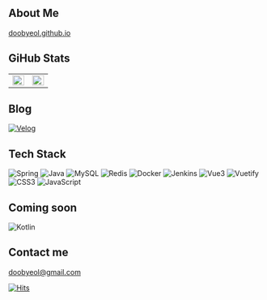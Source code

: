 ## About Me
[doobyeol.github.io](https://doobyeol.github.io/)

## GiHub Stats

<p align="center">
  <table>
    <tr>
      <td align="top" width="50%">
      <img src="https://github-readme-stats.vercel.app/api?username=doobyeol&count_private=true&show_icons=true&theme=buefy&hide_border=true" align="left" style="width: 100%" />
      </td>
      <td align="top" width="50%">
        <img src="https://github-readme-stats.vercel.app/api/top-langs/?username=doobyeol&hide=jupyter%20notebook&layout=compact&hide_border=true" align="left" style="width: 100%" />
      </td>
    </tr>
  </table>
</p>


## Blog

[![Velog](https://img.shields.io/badge/Velog-11B48A.svg?style=for-the-badge&logo=Vimeo&logoColor=white)](https://velog.io/@doobyeol)


## Tech Stack

![Spring](https://img.shields.io/badge/spring-6DB33F.svg?style=for-the-badge&logo=spring&logoColor=white)
![Java](https://img.shields.io/badge/java-F7DF1E.svg?style=for-the-badge&logo=java&logoColor=white)
![MySQL](https://img.shields.io/badge/mysql-007396.svg?style=for-the-badge&logo=mysql&logoColor=white)
![Redis](https://img.shields.io/badge/redis-DC382D.svg?style=for-the-badge&logo=redis&logoColor=white)
![Docker](https://img.shields.io/badge/docker-2496ED.svg?style=for-the-badge&logo=docker&logoColor=white)
![Jenkins](https://img.shields.io/badge/jenkins-D24939.svg?style=for-the-badge&logo=jenkins&logoColor=white)
![Vue3](https://img.shields.io/badge/Vue3-4FC08D.svg?style=for-the-badge&logo=vuedotjs&logoColor=white)
![Vuetify](https://img.shields.io/badge/Vuetify-1867C0.svg?style=for-the-badge&logo=vuetify&logoColor=white)
![CSS3](https://img.shields.io/badge/CSS3-1572B6.svg?style=for-the-badge&logo=css3&logoColor=white)
![JavaScript](https://img.shields.io/badge/javascript-%23323330.svg?style=for-the-badge&logo=javascript&logoColor=%23F7DF1E)

## Coming soon

![Kotlin](https://img.shields.io/badge/kotlin-7F52FF.svg?style=for-the-badge&logo=kotlin&logoColor=white)



## Contact me

doobyeol@gmail.com



[![Hits](https://hits.seeyoufarm.com/api/count/incr/badge.svg?url=https%3A%2F%2Fgithub.com%2Fdoobyeol%2Fhit-counter&count_bg=%23CACED5&title_bg=%2335343D&icon=github.svg&icon_color=%23FFFFFF&title=Today&edge_flat=false)](https://github.com/doobyeol/doobyeol)

